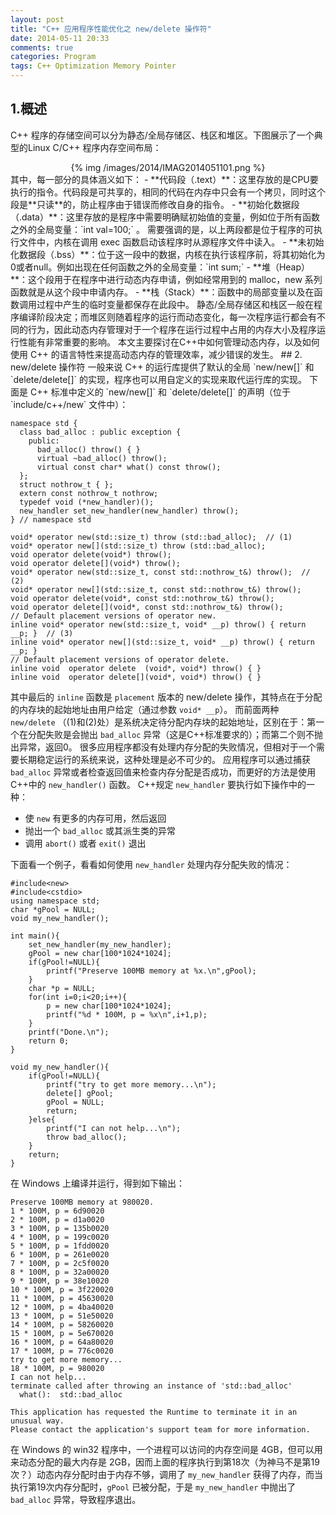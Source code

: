 ```yaml
---
layout: post
title: "C++ 应用程序性能优化之 new/delete 操作符"
date: 2014-05-11 20:33
comments: true
categories: Program
tags: C++ Optimization Memory Pointer
---
```

## 1.概述
C++ 程序的存储空间可以分为静态/全局存储区、栈区和堆区。下图展示了一个典型的Linux C/C++ 程序内存空间布局：
<center>{% img /images/2014/IMAG2014051101.png %}</center>
其中，每一部分的具体涵义如下：  
- **代码段（.text）**：这里存放的是CPU要执行的指令。代码段是可共享的，相同的代码在内存中只会有一个拷贝，同时这个段是**只读**的，防止程序由于错误而修改自身的指令。  
- **初始化数据段（.data）**：这里存放的是程序中需要明确赋初始值的变量，例如位于所有函数之外的全局变量：`int val=100;` 。 需要强调的是，以上两段都是位于程序的可执行文件中，内核在调用 exec 函数启动该程序时从源程序文件中读入。  
- **未初始化数据段（.bss）**：位于这一段中的数据，内核在执行该程序前，将其初始化为0或者null。例如出现在任何函数之外的全局变量：`int sum;`  
- **堆（Heap）**：这个段用于在程序中进行动态内存申请，例如经常用到的 malloc，new 系列函数就是从这个段中申请内存。  
- **栈（Stack）**：函数中的局部变量以及在函数调用过程中产生的临时变量都保存在此段中。  
静态/全局存储区和栈区一般在程序编译阶段决定；而堆区则随着程序的运行而动态变化，每一次程序运行都会有不同的行为，因此动态内存管理对于一个程序在运行过程中占用的内存大小及程序运行性能有非常重要的影响。 本文主要探讨在C++中如何管理动态内存，以及如何使用 C++ 的语言特性来提高动态内存的管理效率，减少错误的发生。
<!-- more -->
## 2. new/delete 操作符
一般来说 C++ 的运行库提供了默认的全局 `new/new[]` 和 `delete/delete[]` 的实现，程序也可以用自定义的实现来取代运行库的实现。 下面是 C++ 标准中定义的 `new/new[]` 和 `delete/delete[]` 的声明（位于 `include/c++/new` 文件中）：

```
namespace std {
  class bad_alloc : public exception {
    public:
      bad_alloc() throw() { }
      virtual ~bad_alloc() throw();
      virtual const char* what() const throw();
  };
  struct nothrow_t { };
  extern const nothrow_t nothrow;
  typedef void (*new_handler)();
  new_handler set_new_handler(new_handler) throw();
} // namespace std

void* operator new(std::size_t) throw (std::bad_alloc);  // (1)
void* operator new[](std::size_t) throw (std::bad_alloc);
void operator delete(void*) throw();
void operator delete[](void*) throw();
void* operator new(std::size_t, const std::nothrow_t&) throw();  // (2)
void* operator new[](std::size_t, const std::nothrow_t&) throw();
void operator delete(void*, const std::nothrow_t&) throw();
void operator delete[](void*, const std::nothrow_t&) throw();
// Default placement versions of operator new.
inline void* operator new(std::size_t, void* __p) throw() { return __p; }  // (3)
inline void* operator new[](std::size_t, void* __p) throw() { return __p; }
// Default placement versions of operator delete.
inline void  operator delete  (void*, void*) throw() { }
inline void  operator delete[](void*, void*) throw() { }
```

其中最后的 `inline` 函数是 `placement` 版本的 new/delete 操作，其特点在于分配的内存块的起始地址由用户给定（通过参数 `void* __p`）。 而前面两种 `new/delete` （(1)和(2)处）是系统决定待分配内存块的起始地址，区别在于：第一个在分配失败是会抛出 `bad_alloc` 异常（这是C++标准要求的）；而第二个则不抛出异常，返回0。 很多应用程序都没有处理内存分配的失败情况，但相对于一个需要长期稳定运行的系统来说，这种处理是必不可少的。 应用程序可以通过捕获 `bad_alloc` 异常或者检查返回值来检查内存分配是否成功，而更好的方法是使用C++中的 `new_handler()` 函数。 C++规定 `new_handler` 要执行如下操作中的一种：

- 使 `new` 有更多的内存可用，然后返回  
- 抛出一个 `bad_alloc` 或其派生类的异常  
- 调用 `abort()` 或者 `exit()` 退出  

下面看一个例子，看看如何使用 `new_handler` 处理内存分配失败的情况：

```
#include<new>
#include<cstdio>
using namespace std;
char *gPool = NULL;
void my_new_handler();

int main(){
    set_new_handler(my_new_handler);
    gPool = new char[100*1024*1024];
    if(gPool!=NULL){
        printf("Preserve 100MB memory at %x.\n",gPool);
    }
    char *p = NULL;
    for(int i=0;i<20;i++){
        p = new char[100*1024*1024];
        printf("%d * 100M, p = %x\n",i+1,p);
    }
    printf("Done.\n");
    return 0;
}

void my_new_handler(){
    if(gPool!=NULL){
        printf("try to get more memory...\n");
        delete[] gPool;
        gPool = NULL;
        return;
    }else{
        printf("I can not help...\n");
        throw bad_alloc();
    }
    return;
}
```

在 Windows 上编译并运行，得到如下输出：

```
Preserve 100MB memory at 980020.
1 * 100M, p = 6d90020
2 * 100M, p = d1a0020
3 * 100M, p = 135b0020
4 * 100M, p = 199c0020
5 * 100M, p = 1fdd0020
6 * 100M, p = 261e0020
7 * 100M, p = 2c5f0020
8 * 100M, p = 32a00020
9 * 100M, p = 38e10020
10 * 100M, p = 3f220020
11 * 100M, p = 45630020
12 * 100M, p = 4ba40020
13 * 100M, p = 51e50020
14 * 100M, p = 58260020
15 * 100M, p = 5e670020
16 * 100M, p = 64a80020
17 * 100M, p = 776c0020
try to get more memory...
18 * 100M, p = 980020
I can not help...
terminate called after throwing an instance of 'std::bad_alloc'
  what():  std::bad_alloc

This application has requested the Runtime to terminate it in an unusual way.
Please contact the application's support team for more information.
```

在 Windows 的 win32 程序中，一个进程可以访问的内存空间是 4GB，但可以用来动态分配的最大内存是 2GB，因而上面的程序执行到第18次（为神马不是第19次？）动态内存分配时由于内存不够，调用了 `my_new_handler` 获得了内存，而当执行第19次内存分配时，`gPool` 已被分配，于是 `my_new_handler` 中抛出了 `bad_alloc` 异常，导致程序退出。

